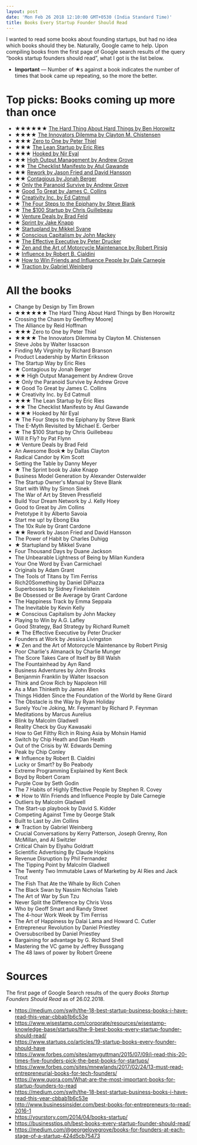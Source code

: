 ```yaml
---
layout: post
date: 'Mon Feb 26 2018 12:10:00 GMT+0530 (India Standard Time)'
title: Books Every Startup Founder Should Read
---
```


I wanted to read some books about founding startups, but had no idea which books should they be. Naturally, Google came to help. Upon compiling books from the first page of Google search results of the query “books startup founders should read”, what I got is the list below. 

- __Important__ — Number of ★s against a book indicates the number of times that book came up repeating, so the more the better.


# Top picks: Books coming up more than once

- ★★★★★★ [The Hard Thing About Hard Things by Ben Horowitz](https://www.goodreads.com/book/show/18176747-the-hard-thing-about-hard-things)
- ★★★★ [The Innovators Dilemma by Clayton M. Chistensen](https://www.goodreads.com/book/show/2615.The_Innovator_s_Dilemma)
- ★★★ [Zero to One by Peter Thiel](https://www.goodreads.com/book/show/18050143-zero-to-one)
- ★★★ [The Lean Startup by Eric Ries](https://www.goodreads.com/book/show/10127019-the-lean-startup)
- ★★★ [Hooked by Nir Eyal](https://www.goodreads.com/book/show/22668729-hooked)
- ★★ [High Output Management by Andrew Grove](https://www.goodreads.com/book/show/324750.High_Output_Management)
- ★★ [The Checklist Manifesto by Atul Gawande](https://www.goodreads.com/book/show/6667514-the-checklist-manifesto)
- ★★ [Rework by Jason Fried and David Hansson](https://www.goodreads.com/book/show/6732019-rework)
- ★★ [Contagious by Jonah Berger](https://www.goodreads.com/book/show/15801967-contagious)
- ★ [Only the Paranoid Survive by Andrew Grove](https://www.goodreads.com/book/show/66863.Only_the_Paranoid_Survive)
- ★ [Good To Great by James C. Collins](https://www.goodreads.com/book/show/76865.Good_to_Great)
- ★ [Creativity Inc. by Ed Catmull](https://www.goodreads.com/book/show/18077903-creativity-inc)
- ★ [The Four Steps to the Epiphany by Steve Blank](https://www.goodreads.com/book/show/762542.The_Four_Steps_to_the_Epiphany)
- ★ [The $100 Startup by Chris Guillebeau](https://www.goodreads.com/book/show/12605157-the-100-startup)
- ★ [Venture Deals by Brad Feld](https://www.goodreads.com/book/show/11865558-venture-deals)
- ★ [Sprint by Jake Knapp](https://www.goodreads.com/book/show/25814544-sprint)
- ★ [Startupland by Mikkel Svane](https://www.goodreads.com/book/show/22264030-startupland)
- ★ [Conscious Capitalism by John Mackey](https://www.goodreads.com/book/show/13586929-conscious-capitalism)
- ★ [The Effective Executive by Peter Drucker](https://www.goodreads.com/book/show/48019.The_Effective_Executive)
- ★ [Zen and the Art of Motorcycle Maintenance by Robert Pirsig](https://www.goodreads.com/book/show/629.Zen_and_the_Art_of_Motorcycle_Maintenance)
- ★ [Influence by Robert B. Cialdini](https://www.goodreads.com/book/show/28815.Influence)
- ★ [How to Win Friends and Influence People by Dale Carnegie](https://www.goodreads.com/book/show/4865.How_to_Win_Friends_and_Influence_People)
- ★ [Traction by Gabriel Weinberg](https://www.goodreads.com/book/show/22091581-traction)


# All the books

- Change by Design by Tim Brown
- ★★★★★★ The Hard Thing About Hard Things by Ben Horowitz
- Crossing the Chasm by Geoffrey Moore]
- The Alliance by Reid Hoffman
- ★★★ Zero to One by Peter Thiel
- ★★★★ The Innovators Dilemma by Clayton M. Chistensen
- Steve Jobs by Walter Issacson
- Finding My Virginity by Richard Branson
- Product Leadership by Martin Eriksson
- The Startup Way by Eric Ries
- ★ Contagious by Jonah Berger
- ★★ High Output Management by Andrew Grove
- ★ Only the Paranoid Survive by Andrew Grove
- ★ Good To Great by James C. Collins
- ★ Creativity Inc. by Ed Catmull
- ★★★ The Lean Startup by Eric Ries
- ★★ The Checklist Manifesto by Atul Gawande
- ★★★ Hooked by Nir Eyal
- ★ The Four Steps to the Epiphany by Steve Blank
- The E-Myth Revisited by Michael E. Gerber
- ★ The $100 Startup by Chris Guillebeau
- Will it Fly? by Pat Flynn
- ★ Venture Deals by Brad Feld
- An Awesome Book★ by Dallas Clayton
- Radical Candor by Kim Scott
- Setting the Table by Danny Meyer
- ★ The Sprint book by Jake Knapp
- Business Model Generation by Alexander Osterwalder
- The Startup Owner's Manual by Steve Blank
- Start with Why by Simon Sinek
- The War of Art by Steven Pressfield
- Build Your Dream Network by J. Kelly Hoey
- Good to Great by Jim Collins
- Pretotype it by Alberto Savoia
- Start me up! by Ebong Eka
- The 10x Rule by Grant Cardone
- ★★ Rework by Jason Fried and David Hansson
- The Power of Habit by Charles Duhigg
- ★ Startupland by Mikkel Svane
- Four Thousand Days by Duane Jackson
- The Unbearable Lightness of Being by Milan Kundera
- Your One Word by Evan Carmichael
- Originals by Adam Grant
- The Tools of Titans by Tim Ferriss
- Rich20Something by Daniel DiPiazza
- Superbosses by Sidney Finkelstein
- Be Obsessed or Be Average by Grant Cardone
- The Happiness Track by Emma Seppala
- The Inevitable by Kevin Kelly
- ★ Conscious Capitalism by John Mackey
- Playing to Win by A.G. Lafley
- Good Strategy, Bad Strategy by Richard Rumelt
- ★ The Effective Executive by Peter Drucker
- Founders at Work by Jessica Livingston
- ★ Zen and the Art of Motorcycle Maintenance by Robert Pirsig
- Poor Charlie's Almanack by Charlie Munger
- The Score Takes Care of Itself by Bill Walsh
- The Fountainhead by Ayn Rand
- Business Adventures by John Brooks
- Benjanmin Franklin by Walter Issacson
- Think and Grow Rich by Napoleon Hill
- As a Man Thinketh by James Allen
- Things Hidden Since the Foundation of the World by Rene Girard
- The Obstacle is the Way by Ryan Holiday
- Surely You're Joking, Mr. Feynman! by Richard P. Feynman
- Meditations by Marcus Aurelius
- Blink by Malcolm Gladwell
- Reality Check by Guy Kawasaki
- How to Get Filthy Rich in Rising Asia by Mohsin Hamid
- Switch by Chip Heath and Dan Heath
- Out of the Crisis by W. Edwards Deming
- Peak by Chip Conley
- ★ Influence by Robert B. Cialdini
- Lucky or Smart? by Bo Peabody
- Extreme Programming Explained by Kent Beck
- Boyd by Robert Coram
- Purple Cow by Seth Godin
- The 7 Habits of Highly Effective People by Stephen R. Covey
- ★ How to Win Friends and Influence People by Dale Carnegie
- Outliers by Malcolm Gladwell
- The Start-up playbook by David S. Kidder
- Competing Against Time by George Stalk
- Built to Last by Jim Collins
- ★ Traction by Gabriel Weinberg
- Crucial Conversations by Kerry Patterson, Joseph Grenny, Ron McMillan, and Al Switzler
- Critical Chain by Elyahu Goldratt
- Scientific Advertising By Claude Hopkins
- Revenue Disruption by Phil Fernandez
- The Tipping Point by Malcolm Gladwell
- The Twenty Two Immutable Laws of Marketing by Al Ries and Jack Trout
- The Fish That Ate the Whale by Rich Cohen
- The Black Swan by Nassim Nicholas Taleb
- The Art of War by Sun Tzu
- Never Split the Difference by Chris Voss
- Who by Geoff Smart and Randy Street
- The 4-hour Work Week by Tim Ferriss
- The Art of Happiness by Dalai Lama and Howard C. Cutler
- Entrepreneur Revolution by Daniel Priestley
- Oversubscribed by Daniel Priestley
- Bargaining for advantage by G. Richard Shell
- Mastering the VC game by Jeffrey Bussgang
- The 48 laws of power by Robert Greene


# Sources

The first page of Google Search results of the query _Books Startup Founders Should Read_ as of 26.02.2018.

- https://medium.com/swlh/the-18-best-startup-business-books-i-have-read-this-year-cbbab1b6c53e
- https://www.wisestamp.com/corporate/resources/wisestamp-knowledge-base/startups/the-9-best-books-every-startup-founder-should-read/
- https://www.startups.co/articles/19-startup-books-every-founder-should-have
- https://www.forbes.com/sites/amyguttman/2015/07/09/i-read-this-20-times-five-founders-pick-the-best-books-for-startups/
- https://www.forbes.com/sites/mnewlands/2017/02/24/13-must-read-entrepreneurial-books-for-tech-founders/
- https://www.quora.com/What-are-the-most-important-books-for-startup-founders-to-read
- https://medium.com/swlh/the-18-best-startup-business-books-i-have-read-this-year-cbbab1b6c53e
- http://www.businessinsider.com/best-books-for-entrepreneurs-to-read-2016-1
- https://yourstory.com/2014/04/books-startup/
- https://businesstips.ph/best-books-every-startup-founder-should-read/
- https://medium.com/@georgelovegrove/books-for-founders-at-each-stage-of-a-startup-424d5cb75473
